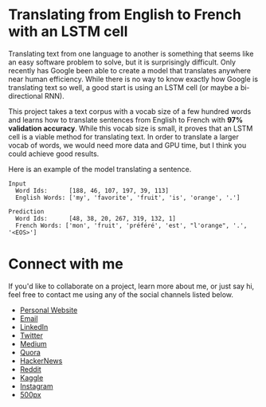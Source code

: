 # Translating from English to French with an LSTM cell

Translating text from one language to another is something that seems like an easy software problem to solve, but it is surprisingly difficult. Only recently has Google been able to create a model that translates anywhere near human efficiency. While there is no way to know exactly how Google is translating text so well, a good start is using an LSTM cell (or maybe a bi-directional RNN). 

This project takes a text corpus with a vocab size of a few hundred words and learns how to translate sentences from English to French with **97% validation accuracy**. While this vocab size is small, it proves that an LSTM cell is a viable method for translating text. In order to translate a larger vocab of words, we would need more data and GPU time, but I think you could achieve good results.

Here is an example of the model translating a sentence.

```
Input
  Word Ids:      [188, 46, 107, 197, 39, 113]
  English Words: ['my', 'favorite', 'fruit', 'is', 'orange', '.']

Prediction
  Word Ids:      [48, 38, 20, 267, 319, 132, 1]
  French Words: ['mon', 'fruit', 'préféré', 'est', "l'orange", '.', '<EOS>']
```

# Connect with me

If you'd like to collaborate on a project, learn more about me, or just say hi, feel free to contact me using any of the social channels listed below.

- [Personal Website](https://zackthoutt.com)
- [Email](mailto:zackarey.thoutt@colorado.edu)
- [LinkedIn](https://www.linkedin.com/in/zack-thoutt-57275655/)
- [Twitter](https://twitter.com/zthoutt)
- [Medium](https://medium.com/@zthoutt)
- [Quora](https://www.quora.com/profile/Zack-Thoutt)
- [HackerNews](https://news.ycombinator.com/submitted?id=zthoutt)
- [Reddit](https://www.reddit.com/user/zthoutt/)
- [Kaggle](https://www.kaggle.com/zynicide)
- [Instagram](https://www.instagram.com/zthoutt/)
- [500px](https://500px.com/zthoutt)
